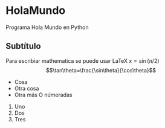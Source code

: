 # HolaMundo
Programa Hola Mundo en Python
## Subtítulo
Para escribiar mathematica se puede usar LaTeX $x=\sin(\pi/2)$
$$\tan\theta=\frac{\sin\theta}{\cos\theta}$$
* Cosa 
* Otra cosa
* Otra más
O númeradas
1. Uno
1. Dos
1. Tres 
